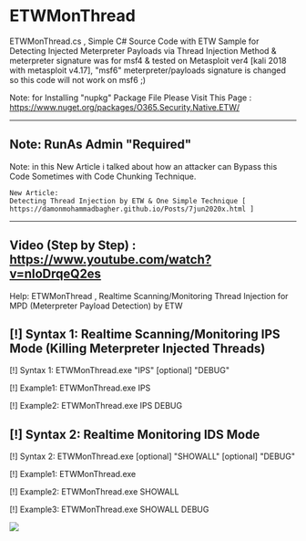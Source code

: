 # ETWMonThread

ETWMonThread.cs , Simple C# Source Code with ETW Sample for Detecting Injected Meterpreter Payloads via Thread Injection Method & meterpreter signature was for msf4 & tested on Metasploit ver4 [kali 2018 with metasploit v4.17], "msf6" meterpreter/payloads signature is changed so this code will not work on msf6 ;)  

Note: for Installing "nupkg" Package File Please Visit This Page : https://www.nuget.org/packages/O365.Security.Native.ETW/

----------------------------
Note: RunAs Admin "Required"
----------------------------

Note: in this New Article i talked about how an attacker can Bypass this Code Sometimes with Code Chunking Technique.

    New Article: 
    Detecting Thread Injection by ETW & One Simple Technique [ https://damonmohammadbagher.github.io/Posts/7jun2020x.html ]
    

---------------------------------------
Video (Step by Step) :  https://www.youtube.com/watch?v=nIoDrqeQ2es
---------------------------------------


Help: ETWMonThread , Realtime Scanning/Monitoring Thread Injection for MPD (Meterpreter Payload Detection) by ETW

[!] Syntax 1: Realtime Scanning/Monitoring IPS Mode (Killing Meterpreter Injected Threads)
----------------------------------------------

[!] Syntax 1: ETWMonThread.exe "IPS" [optional] "DEBUG"

[!] Example1: ETWMonThread.exe IPS 

[!] Example2: ETWMonThread.exe IPS DEBUG

[!] Syntax 2: Realtime Monitoring IDS Mode
----------------------------------------------


[!] Syntax 2: ETWMonThread.exe [optional] "SHOWALL" [optional] "DEBUG" 

[!] Example1: ETWMonThread.exe

[!] Example2: ETWMonThread.exe SHOWALL

[!] Example3: ETWMonThread.exe SHOWALL DEBUG

![](https://github.com/DamonMohammadbagher/Meterpreter_Payload_Detection/blob/master/MPD/ETWMonThread/ETWMonThread.png)
